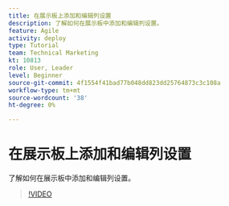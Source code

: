 ```yaml
---
title: 在展示板上添加和编辑列设置
description: 了解如何在展示板中添加和编辑列设置。
feature: Agile
activity: deploy
type: Tutorial
team: Technical Marketing
kt: 10813
role: User, Leader
level: Beginner
source-git-commit: 4f1554f41bad77b048dd823dd25764873c3c108a
workflow-type: tm+mt
source-wordcount: '38'
ht-degree: 0%

---
```


# 在展示板上添加和编辑列设置

了解如何在展示板中添加和编辑列设置。

>[!VIDEO](https://video.tv.adobe.com/v/347332)
